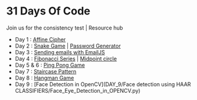 # 31 Days Of Code
Join us for the consistency test | Resource hub

- Day 1 : [Affine Cipher](Day_1/affine_cipher.py)
- Day 2 : [Snake Game](Day_2/snake_game/main.py) | [Password Generator](Day_2/password%20generator.py)
- Day 3 : [Sending emails with EmailJS](Day_3/email.html)
- Day 4 : [Fibonacci Series](Day_4/fibonacci.py) | [Midpoint circle](Day_4/MIDPT.C)
- Day 5 & 6 : [Ping Pong Game](Day_6/pingpong/main.py)
- Day 7 : [Staircase Pattern](Day_7/pattern.py)
- Day 8 : [Hangman Game](Day_8/Step5_hangman.py)
- Day 9 : [Face Detection in OpenCV](DAY_9/Face detection using HAAR CLASSIFIERS/Face_Eye_Detection_in_OPENCV.py)
